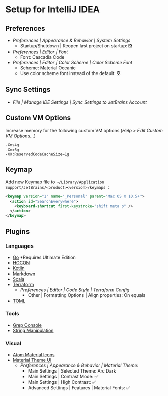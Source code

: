 # Setup for IntelliJ IDEA

## Preferences
* *Preferences | Appearance & Behavior | System Settings*
  * Startup/Shutdown | Reopen last project on startup: ❎
* *Preferences | Editor | Font*
  * Font: Cascadia Code
* *Preferences | Editor | Color Scheme | Color Scheme Font*
  * Scheme: Material Oceanic
  * Use color scheme font instead of the default: ❎

## Sync Settings
* *File | Manage IDE Settings | Sync Settings to JetBrains Account*

## Custom VM Options
Increase memory for the following custom VM options (*Help > Edit Custom VM Options...*)
```
-Xms4g
-Xmx6g
-XX:ReservedCodeCacheSize=1g
```

## Keymap
Add new Keymap file to `~/Library/Application Support/JetBrains/<product><version>/keymaps
`:

```xml
<keymap version="1" name="_Personal" parent="Mac OS X 10.5+">
  <action id="SearchEverywhere">
    <keyboard-shortcut first-keystroke="shift meta p" />
  </action>
</keymap>
```

## Plugins

### Languages
* [Go](https://plugins.jetbrains.com/plugin/9568-go) *Requires Ultimate Edition
* [HOCON](https://plugins.jetbrains.com/plugin/10481-hocon)
* [Kotlin](https://plugins.jetbrains.com/plugin/6954-kotlin)
* [Markdown](https://plugins.jetbrains.com/plugin/7793-markdown/)
* [Scala](https://plugins.jetbrains.com/plugin/1347-scala)
* [Terraform](https://plugins.jetbrains.com/plugin/7808-hashicorp-terraform--hcl-language-support)
  * *Preferences | Editor | Code Style | Terraform Config*
    * Other | Formatting Options | Align properties: On equals
* [TOML](https://plugins.jetbrains.com/plugin/8195-toml/)

### Tools
* [Grep Console](https://plugins.jetbrains.com/plugin/7125-grep-console)
* [String Manipulation](https://plugins.jetbrains.com/plugin/2162-string-manipulation)

### Visual
* [Atom Material Icons](https://plugins.jetbrains.com/plugin/10044-atom-material-icons)
* [Material Theme UI](https://plugins.jetbrains.com/plugin/8006-material-theme-ui)
  * *Preferences | Appearance & Behavior | Material Theme*:
    * Main Settings | Selected Theme: Arc Dark
    * Main Settings | Contrast Mode: ✅
    * Main Settings | High Contrast: ✅
    * Advanced Settings | Features | Material Fonts: ✅
